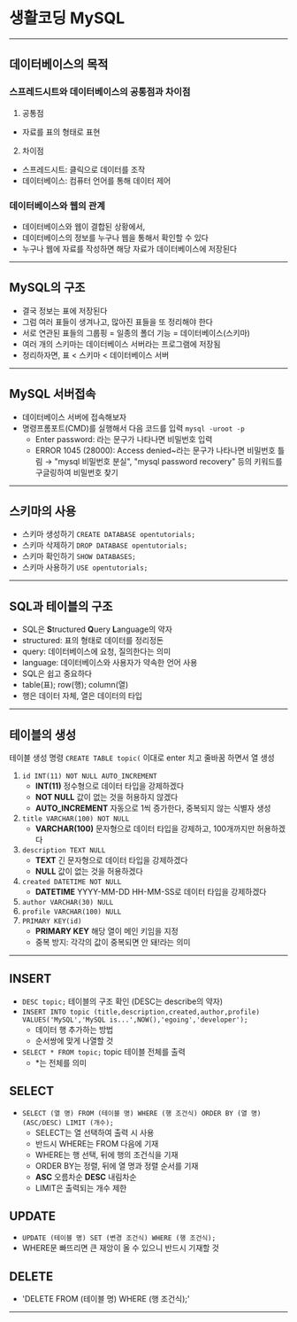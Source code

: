 # 생활코딩 MySQL
----------------
## 데이터베이스의 목적
### 스프레드시트와 데이터베이스의 공통점과 차이점
1. 공통점
- 자료를 표의 형태로 표현
2. 차이점
- 스프레드시트: 클릭으로 데이터를 조작
- 데이터베이스: 컴퓨터 언어를 통해 데이터 제어
### 데이터베이스와 웹의 관계
- 데이터베이스와 웹이 결합된 상황에서,
- 데이터베이스의 정보를 누구나 웹을 통해서 확인할 수 있다
- 누구나 웹에 자료를 작성하면 해당 자료가 데이터베이스에 저장된다
----------------
## MySQL의 구조
- 결국 정보는 표에 저장된다
- 그럼 여러 표들이 생겨나고, 많아진 표들을 또 정리해야 한다
- 서로 연관된 표들의 그룹핑 = 일종의 폴더 기능 = 데이터베이스(스키마)
- 여러 개의 스키마는 데이터베이스 서버라는 프로그램에 저장됨
- 정리하자면, 표 < 스키마 < 데이터베이스 서버
----------------
## MySQL 서버접속
- 데이터베이스 서버에 접속해보자
- 명령프롬포트(CMD)를 실행해서 다음 코드를 입력 `mysql -uroot -p`
	- Enter password: 라는 문구가 나타나면 비밀번호 입력
	- ERROR 1045 (28000): Access denied~라는 문구가 나타나면 비밀번호 틀림 → "mysql 비밀번호 분실", "mysql password recovery" 등의 키워드를 구글링하여 비밀번호 찾기
----------------
## 스키마의 사용
- 스키마 생성하기 `CREATE DATABASE opentutorials;`
- 스키마 삭제하기 `DROP DATABASE opentutorials;`
- 스키마 확인하기 `SHOW DATABASES;`
- 스키마 사용하기 `USE opentutorials;`
----------------
## SQL과 테이블의 구조
- SQL은 **S**tructured **Q**uery **L**anguage의 약자
- structured: 표의 형태로 데이터를 정리정돈
- query: 데이터베이스에 요청, 질의한다는 의미
- language: 데이터베이스와 사용자가 약속한 언어 사용
- SQL은 쉽고 중요하다
- table(표); row(행); column(열)
- 행은 데이터 자체, 열은 데이터의 타입
----------------
## 테이블의 생성
테이블 생성 명령 `CREATE TABLE topic(` 이대로 enter 치고 줄바꿈 하면서 열 생성
1. `id INT(11) NOT NULL AUTO_INCREMENT`
	- **INT(11)** 정수형으로 데이터 타입을 강제하겠다
	- **NOT NULL** 값이 없는 것을 허용하지 않겠다
	- **AUTO_INCREMENT** 자동으로 1씩 증가한다, 중복되지 않는 식별자 생성
2. `title VARCHAR(100) NOT NULL`
	- **VARCHAR(100)** 문자형으로 데이터 타입을 강제하고, 100개까지만 허용하겠다
3. `description TEXT NULL`
	- **TEXT** 긴 문자형으로 데이터 타입을 강제하겠다
	- **NULL** 값이 없는 것을 허용하겠다
4. `created DATETIME NOT NULL`
	- **DATETIME** YYYY-MM-DD HH-MM-SS로 데이터 타입을 강제하겠다
5. `author VARCHAR(30) NULL`
6. `profile VARCHAR(100) NULL`
7. `PRIMARY KEY(id)`
	- **PRIMARY KEY** 해당 열이 메인 키임을 지정
	- 중복 방지: 각각의 값이 중복되면 안 돼!라는 의미
----------------
## INSERT
- `DESC topic;` 테이블의 구조 확인 (DESC는 describe의 약자)
- `INSERT INTO topic (title,description,created,author,profile) VALUES('MySQL','MySQL is...',NOW(),'egoing','developer');`
	- 데이터 행 추가하는 방법	
	- 순서쌍에 맞게 나열할 것
- `SELECT * FROM topic;` topic 테이블 전체를 출력
	- *는 전체를 의미
## SELECT
- `SELECT (열 명) FROM (테이블 명) WHERE (행 조건식) ORDER BY (열 명) (ASC/DESC) LIMIT (개수);`
	- SELECT는 열 선택하여 출력 시 사용
	- 반드시 WHERE는 FROM 다음에 기재
	- WHERE는 행 선택, 뒤에 행의 조건식을 기재
	- ORDER BY는 정렬, 뒤에 열 명과 정렬 순서를 기재
	- **ASC** 오름차순 **DESC** 내림차순
	- LIMIT은 출력되는 개수 제한
## UPDATE
- `UPDATE (테이블 명) SET (변경 조건식) WHERE (행 조건식);`
- WHERE문 빠뜨리면 큰 재앙이 올 수 있으니 반드시 기재할 것
## DELETE
- 'DELETE FROM (테이블 명) WHERE (행 조건식);'
----------------
